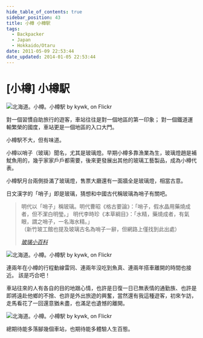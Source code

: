 ```yaml
---
hide_table_of_contents: true
sidebar_position: 43
title: 小樽 小樽駅
tags:
  - Backpacker
  - Japan
  - Hokkaido/Otaru
date: 2011-05-09 22:53:44
date_updated: 2014-01-05 22:53:44
---
```


[小樽] 小樽駅
============

![北海道。小樽。小樽駅 by kywk, on Flickr](http://farm8.staticflickr.com/7081/7258768586_2ef34cc148.jpg)

對一個習慣自助旅行的遊客，車站往往是對一個地區的第一印象；
對一個鐵道運輸繁榮的國度，車站更是一個地區的入口大門。

小樽駅不大，但有味道。

小樽以哨子（玻璃）聞名，尤其是玻璃燈。早期小樽多靠漁業為生，玻璃燈趙是補魷魚用的，幾乎家家戶戶都需要，後來更發展出其他的玻璃工藝製品，成為小樽代表。

小樽駅月台兩側掛滿了玻璃燈，售票大廳還有一面牆全是玻璃燈，相當古意。

日文漢字的「哨子」即是玻璃，猜想和中國古代稱玻璃為哨子有關吧。

> 明代以「哨子」稱玻璃。明代曹昭《格古要論》：「哨子，假水晶用藥燒成者，但不潔白明瑩。」
> 明代李時珍《本草綱目》：「水精，藥燒成者，有氣眼，謂之哨子，一名海水精。」  
> （新竹玻工館也提及玻璃古名為哨子一辭，但網路上僅找到此出處）  
> 
> _[玻璃小百科](http://goo.gl/KFFcG)_

![北海道。小樽。小樽駅 by kywk, on Flickr](http://farm8.staticflickr.com/7245/7258766210_ea95efb62e_c.jpg)

連兩年在小樽的行程動線雷同、連兩年沒吃到魚真、連兩年搭車離開的時間也接近。
該是巧合吧！

車站往來的人有各自的目的地跟心情，也許是日復一日已無表情的通勤族、也許是即將遠赴他鄉的不捨、也許是外出旅遊的興奮，當然還有我這種遊客，初來乍訪，走馬看花了一回還意猶未盡，也滿足也遺憾的離開。

![北海道。小樽。小樽駅 by kywk, on Flickr](http://farm8.staticflickr.com/7091/7258771430_e69cc55b31_c.jpg)

總期待能多落腳幾個車站，也期待能多體驗人生百態。
